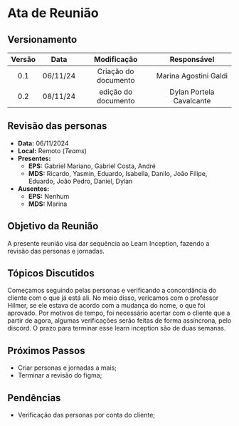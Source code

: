 # Ata de Reunião

## Versionamento

| Versão | Data | Modificação | Responsável |
| :-: | :-: | :-: | :-: |
| 0.1 | 06/11/24 | Criação do documento | Marina Agostini Galdi |
| 0.2 | 08/11/24 | edição do documento | Dylan Portela Cavalcante |

## Revisão das personas

* **Data:** 06/11/2024
* **Local:** Remoto (*Teams*)
* **Presentes:**
  * **EPS:** Gabriel Mariano, Gabriel Costa, André
  * **MDS:** Ricardo, Yasmin, Eduardo, Isabella, Danilo, João Filipe, Eduardo, João Pedro, Daniel, Dylan
* **Ausentes:**
  * **EPS:** Nenhum
  * **MDS:** Marina

## Objetivo da Reunião

A presente reunião visa dar sequência ao Learn Inception, fazendo a revisão das personas e jornadas.

## Tópicos Discutidos

Começamos seguindo pelas personas e verificando a concordância do cliente com o que já está ali. No meio disso, vericamos com o professor Hilmer, se ele estava de acordo com a mudança do nome, o que foi aprovado. Por motivos de tempo, foi necessário acertar com o cliente que a partir de agora, algumas verificações serão feitas de forma assíncrona, pelo discord. O prazo para terminar esse learn inception são de duas semanas.

## Próximos Passos

* Criar personas e jornadas a mais;
* Terminar a revisão do figma;

## Pendências

* Verificação das personas por conta do cliente;